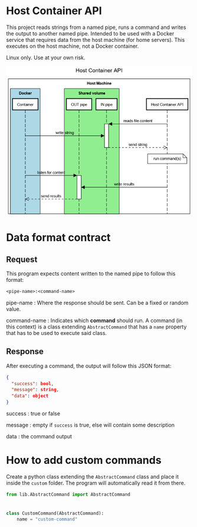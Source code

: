 # Host Container API

This project reads strings from a named pipe, runs a command and writes the output
to another named pipe. Intended to be used with a Docker service that requires
data from the host machine (for home servers). This executes on the host machine,
not a Docker container.

Linux only. Use at your own risk.

![Communitation diagram](resources/diagram.png "Communitation diagram")

# Data format contract

## Request

This program expects content written to the named pipe to follow this format:

```txt
<pipe-name>:<command-name>
```

pipe-name
: Where the response should be sent. Can be a fixed or random value.

command-name
: Indicates which **command** should run. A command (in this context)
is a class extending `AbstractCommand` that has a `name`
property that has to be used to execute said class.

## Response

After executing a command, the output will follow this JSON format:

```json
{
  "success": bool,
  "message": string,
  "data": object
}
```

success
: true or false

message
: empty if `success` is true, else will contain some description

data
: the command output

# How to add custom commands

Create a python class extending the `AbstractCommand` class and place it 
inside the `custom` folder. The program will automatically read it from there. 

```python
from lib.AbstractCommand import AbstractCommand


class CustomCommand(AbstractCommand):
    name = "custom-command"
```
